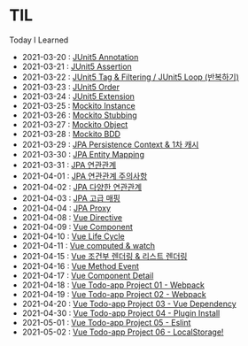 # TIL
Today I Learned

* 2021-03-20 : [JUnit5 Annotation](Junit5/2021-03-20.md) <br>
* 2021-03-21 : [JUnit5 Assertion](Junit5/2021-03-21.md) <br>
* 2021-03-22 : [JUnit5 Tag & Filtering / JUnit5 Loop (반복하기)](Junit5/2021-03-22.md) <br>
* 2021-03-23 : [JUnit5 Order](Junit5/2021-03-23.md) <br>
* 2021-03-24 : [JUnit5 Extension](Junit5/2021-03-24.md) <br>
* 2021-03-25 : [Mockito Instance](Junit5/2021-03-25.md) <br>
* 2021-03-26 : [Mockito Stubbing](Junit5/2021-03-26.md) <br>
* 2021-03-27 : [Mockito Object](Junit5/2021-03-27.md) <br>
* 2021-03-28 : [Mockito BDD](Junit5/2021-03-28.md) <br>
* 2021-03-29 : [JPA Persistence Context & 1차 캐시](JPA/2021-03-29.md) <br>
* 2021-03-30 : [JPA Entity Mapping](JPA/2021-03-30.md) <br>
* 2021-03-31 : [JPA 연관관계](JPA/2021-03-31.md) <br>
* 2021-04-01 : [JPA 연관관계 주의사항](JPA/2021-04-01.md) <br>
* 2021-04-02 : [JPA 다양한 연관관계](JPA/2021-04-02.md) <br>
* 2021-04-03 : [JPA 고급 매핑](JPA/2021-04-03.md) <br>
* 2021-04-04 : [JPA Proxy](JPA/2021-04-04.md) <br>
* 2021-04-08 : [Vue Directive](Vue/2021-04-08.md) <br>
* 2021-04-09 : [Vue Component](Vue/2021-04-09.md) <br>
* 2021-04-10 : [Vue Life Cycle](Vue/2021-04-10.md) <br>
* 2021-04-11 : [Vue computed & watch](Vue/2021-04-11.md) <br>
* 2021-04-15 : [Vue 조건부 렌더링 & 리스트 렌더링](Vue/2021-04-15.md) <br>
* 2021-04-16 : [Vue Method Event](Vue/2021-04-16.md) <br>
* 2021-04-17 : [Vue Component Detail](Vue/2021-04-17.md) <br>
* 2021-04-18 : [Vue Todo-app Project 01 - Webpack](Vue/2021-04-18.md) <br>
* 2021-04-19 : [Vue Todo-app Project 02 - Webpack](Vue/2021-04-19.md) <br>
* 2021-04-20 : [Vue Todo-app Project 03 - Vue Dependency](Vue/2021-04-20.md) <br>
* 2021-04-30 : [Vue Todo-app Project 04 - Plugin Install](Vue/2021-04-30.md) <br>
* 2021-05-01 : [Vue Todo-app Project 05 - Eslint](Vue/2021-05-01.md) <br>
* 2021-05-02 : [Vue Todo-app Project 06 - LocalStorage!](Vue/2021-05-02.md) <br><br>
